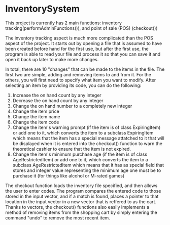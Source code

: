 # InventorySystem

This project is currently has 2 main functions: inventory tracking(performAdminFunctions()), and point of sale (POS) (checkout())

The inventory tracking aspect is much more complicated than the POS aspect of the project. It starts out by opening a file that is assumed to have been created before hand for the first use, but after the first use, the program is able to read your file and process it so that you can save it and open it back up later to make more changes.

In total, there are 10 "changes" that can be made to the items in the file. The first two are simple, adding and removing items to and from it. For the others, you will first need to specify what item you want to modify. After selecting an item by providing its code, you can do the following:
  
 1) Increase the on hand count by any integer
 2) Decrease the on hand count by any integer
 3) Change the on hand number to a completely new integer
 4) Change the item price
 5) Change the item name
 6) Change the item code
 7) Change the item's warning prompt (if the item is of class ExpiringItem) or add one to it, which converts the item to a subclass ExpiringItem which means that the item has a special message attatched to it that will be displayed when it is entered into the checkout() function to warn the theoretical cashier to ensure that the item is not expired.
 8) Change the item's minimum purchase age (if the item is of class AgeRestrictedItem) or add one to it, which converts the item to a subclass AgeRestrictedItem which means that it has as special field that stores and integer value representing the minimum age one must be to purchase it (for things like alcohol or M-rated games)
 
  
The checkout function loads the inventory file specified, and then allows the user to enter codes. The program compares the entered code to those stored in the input vector, and if a match is found, places a pointer to that location in the input vector in a new vector that is reffered to as the cart. Thanks to vectors, the checkout() functions also easily implements a method of removing items from the shopping cart by simply entering the command "undo" to remove the most recent item.
